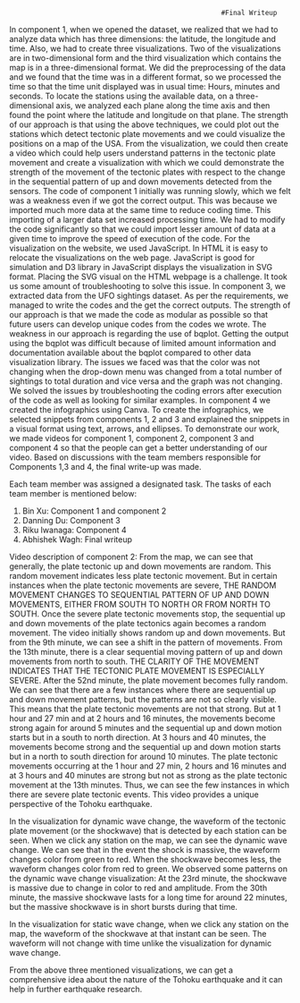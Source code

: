                                                          #Final Writeup
In component 1, when we opened the dataset, we realized that we had to analyze data which has three dimensions: the latitude, the longitude and time. Also, we had to create three visualizations. Two of the visualizations are in two-dimensional form and the third visualization which contains the map is in a three-dimensional format.  We did the preprocessing of the data and we found that the time was in a different format, so we processed the time so that the time unit displayed was in usual time: Hours, minutes and seconds. To locate the stations using the available data, on a three-dimensional axis, we analyzed each plane along the time axis and then found the point where the latitude and longitude on that plane.
The strength of our approach is that using the above techniques, we could plot out the stations which detect tectonic plate movements and we could visualize the positions on a map of the USA. From the visualization, we could then create a video which could help users understand patterns in the tectonic plate movement and create a visualization with which we could demonstrate the strength of the movement of the tectonic plates with respect to the change in the sequential pattern of up and down movements detected from the sensors.
The code of component 1 initially was running slowly, which we felt was a weakness even if we got the correct output. This was because we imported much more data at the same time to reduce coding time. This importing of a larger data set increased processing time. We had to modify the code significantly so that we could import lesser amount of data at a given time to improve the speed of execution of the code.
For the visualization on the website, we used JavaScript. In HTML it is easy to relocate the visualizations on the web page. JavaScript is good for simulation and D3 library in JavaScript displays the visualization in SVG format. Placing the SVG visual on the HTML webpage is a challenge. It took us some amount of troubleshooting to solve this issue. 
In component 3, we extracted data from the UFO sightings dataset. As per the requirements, we managed to write the codes and the get the correct outputs. The strength of our approach is that we made the code as modular as possible so that future users can develop unique codes from the codes we wrote. The weakness in our approach is regarding the use of bqplot. Getting the output using the bqplot was difficult because of limited amount information and documentation available about the bqplot compared to other data visualization library. The issues we faced was that the color was not changing when the drop-down menu was changed from a total number of sightings to total duration and vice versa and the graph was not changing. We solved the issues by troubleshooting the coding errors after execution of the code as well as looking for similar examples.
In component 4 we created the infographics using Canva. To create the infographics, we selected snippets from components 1, 2 and 3 and explained the snippets in a visual format using text, arrows, and ellipses.
To demonstrate our work, we made videos for component 1, component 2, component 3 and component 4 so that the people can get a better understanding of our video.
Based on discussions with the team members responsible for Components 1,3 and 4, the final write-up was made.

Each team member was assigned a designated task. The tasks of each team member is mentioned below:
1)	Bin Xu: Component 1 and component 2
2)	Danning Du: Component 3
3)	 Riku Iwanaga: Component 4
4)	Abhishek Wagh: Final writeup

Video description of component 2:
From the map, we can see that generally, the plate tectonic up and down movements are random. This random movement indicates less plate tectonic movement. But in certain instances when the plate tectonic movements are severe, THE RANDOM MOVEMENT CHANGES TO SEQUENTIAL PATTERN OF UP AND DOWN MOVEMENTS, EITHER FROM SOUTH TO NORTH OR FROM NORTH TO SOUTH. Once the severe plate tectonic movements stop, the sequential up and down movements of the plate tectonics again becomes a random movement.
The video initially shows random up and down movements. But from the 9th minute, we can see a shift in the pattern of movements. From the 13th minute, there is a clear sequential moving pattern of up and down movements from north to south. THE CLARITY OF THE MOVEMENT INDICATES THAT THE TECTONIC PLATE MOVEMENT IS ESPECIALLY SEVERE. After the 52nd minute, the plate movement becomes fully random. 
We can see that there are a few instances where there are sequential up and down movement patterns, but the patterns are not so clearly visible. This means that the plate tectonic movements are not that strong. But at 1 hour and 27 min and at 2 hours and 16 minutes, the movements become strong again for around 5 minutes and the sequential up and down motion starts but in a south to north direction. At 3 hours and 40 minutes, the movements become strong and the sequential up and down motion starts but in a north to south direction for around 10 minutes. The plate tectonic movements occurring at the 1 hour and 27 min, 2 hours and 16 minutes and at 3 hours and 40 minutes are strong but not as strong as the plate tectonic movement at the 13th minutes.
Thus, we can see the few instances in which there are severe plate tectonic events. This video provides a unique perspective of the Tohoku earthquake.

In the visualization for dynamic wave change, the waveform of the tectonic plate movement (or the shockwave) that is detected by each station can be seen. When we click any station on the map, we can see the dynamic wave change. We can see that in the event the shock is massive, the waveform changes color from green to red. When the shockwave becomes less, the waveform changes color from red to green. We observed some patterns on the dynamic wave change visualization: At the 23rd minute, the shockwave is massive due to change in color to red and amplitude. From the 30th minute, the massive shockwave lasts for a long time for around 22 minutes, but the massive shockwave is in short bursts during that time.

In the visualization for static wave change, when we click any station on the map, the waveform of the shockwave at that instant can be seen. The waveform will not change with time unlike the visualization for dynamic wave change.

From the above three mentioned visualizations, we can get a comprehensive idea about the nature of the Tohoku earthquake and it can help in further earthquake research. 





